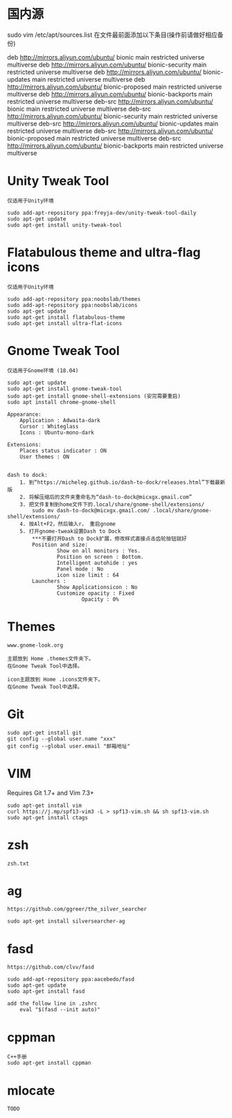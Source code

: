 # 国内源 #

sudo vim /etc/apt/sources.list
 在文件最前面添加以下条目(操作前请做好相应备份)

deb http://mirrors.aliyun.com/ubuntu/ bionic main restricted universe multiverse
deb http://mirrors.aliyun.com/ubuntu/ bionic-security main restricted universe multiverse
deb http://mirrors.aliyun.com/ubuntu/ bionic-updates main restricted universe multiverse
deb http://mirrors.aliyun.com/ubuntu/ bionic-proposed main restricted universe multiverse
deb http://mirrors.aliyun.com/ubuntu/ bionic-backports main restricted universe multiverse
deb-src http://mirrors.aliyun.com/ubuntu/ bionic main restricted universe multiverse
deb-src http://mirrors.aliyun.com/ubuntu/ bionic-security main restricted universe multiverse
deb-src http://mirrors.aliyun.com/ubuntu/ bionic-updates main restricted universe multiverse
deb-src http://mirrors.aliyun.com/ubuntu/ bionic-proposed main restricted universe multiverse
deb-src http://mirrors.aliyun.com/ubuntu/ bionic-backports main restricted universe multiverse



# Unity Tweak Tool #

	仅适用于Unity环境

    sudo add-apt-repository ppa:freyja-dev/unity-tweak-tool-daily
    sudo apt-get update
    sudo apt-get install unity-tweak-tool


# Flatabulous theme and ultra-flag icons #

	仅适用于Unity环境

	sudo add-apt-repository ppa:noobslab/themes
	sudo add-apt-repository ppa:noobslab/icons
	sudo apt-get update
	sudo apt-get install flatabulous-theme
	sudo apt-get install ultra-flat-icons

# Gnome Tweak Tool #

	仅适用于Gnome环境 (18.04)

	sudo apt-get update
	sudo apt-get install gnome-tweak-tool
	sudo apt-get install gnome-shell-extensions (安完需要重启)
	sudo apt install chrome-gnome-shell

	Appearance:
		Application : Adwaita-dark
		Cursor : Whiteglass
		Icons : Ubuntu-mono-dark

	Extensions:
		Places status indicator : ON
		User themes : ON


	dash to dock:
		1. 到“https://micheleg.github.io/dash-to-dock/releases.html”下载最新版
		2. 将解压缩后的文件夹重命名为“dash-to-dock@micxgx.gmail.com”
		3. 把文件复制到home文件下的.local/share/gnome-shell/extensions/
			sudo mv dash-to-dock@micxgx.gmail.com/ .local/share/gnome-shell/extensions/
		4. 按Alt+F2，然后输入r， 重启gnome
		5. 打开gnome-tweak设置Dash to Dock
			***不要打开Dash to Dock扩展，修改样式直接点击齿轮按钮就好
			Position and size:
					Show on all monitors : Yes.
					Position on screen : Bottom.
					Intelligent autohide : yes
					Panel mode : No
					icon size limit : 64
			Launchers :
					Show Applicationsicon : No
					Customize opacity : Fixed
							Opacity : 0%

# Themes #

	www.gnome-look.org

	主题放到 Home .themes文件夹下。
	在Gnome Tweak Tool中选择。

	icon主题放到 Home .icons文件夹下。
	在Gnome Tweak Tool中选择。

# Git #

	sudo apt-get install git
	git config --global user.name "xxx"
	git config --global user.email "邮箱地址"

# VIM #

Requires Git 1.7+ and Vim 7.3+

	sudo apt-get install vim
	curl https://j.mp/spf13-vim3 -L > spf13-vim.sh && sh spf13-vim.sh
	sudo apt-get install ctags

# zsh #

	zsh.txt

# ag #

	https://github.com/ggreer/the_silver_searcher

	sudo apt-get install silversearcher-ag

# fasd #

	https://github.com/clvv/fasd

	sudo add-apt-repository ppa:aacebedo/fasd
	sudo apt-get update
	sudo apt-get install fasd

	add the follow line in .zshrc
		eval "$(fasd --init auto)"

# cppman #

	C++手册
	sudo apt-get install cppman

# mlocate #

	TODO
